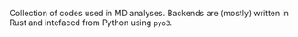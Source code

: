 Collection of codes used in MD analyses. Backends are (mostly) written in Rust and intefaced from Python using `pyo3`.